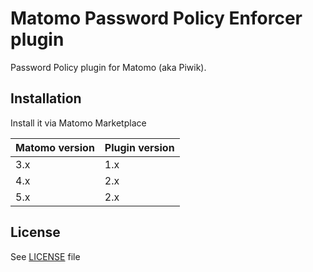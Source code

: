 # Matomo Password Policy Enforcer plugin
Password Policy plugin for Matomo (aka Piwik).

## Installation
Install it via Matomo Marketplace

| Matomo version | Plugin version |
|----------------| ------------- |
| 3.x            | 1.x |
| 4.x            | 2.x |
| 5.x            | 2.x |

## License
See [LICENSE](LICENSE) file 
